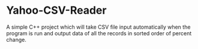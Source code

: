 # Yahoo-CSV-Reader
A simple C++ project which will take CSV file input automatically when the program is run and output data of all the records in sorted order of percent change.
